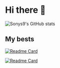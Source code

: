 # Hi there 👋

![Sonys9's GitHub stats](https://github-readme-stats.vercel.app/api?username=sonys9&show_icons=true&theme=transparent)

## My bests
[![Readme Card](https://github-readme-stats.vercel.app/api/pin/?username=sonys9&repo=M5Tool)](https://github.com/anuraghazra/github-readme-stats)

[![Readme Card](https://github-readme-stats.vercel.app/api/pin/?username=sonys9&repo=TrafficDown)](https://github.com/anuraghazra/github-readme-stats)
